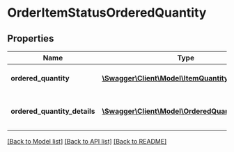 # OrderItemStatusOrderedQuantity

## Properties
Name | Type | Description | Notes
------------ | ------------- | ------------- | -------------
**ordered_quantity** | [**\Swagger\Client\Model\ItemQuantity**](ItemQuantity.md) | Item quantity ordered. | [optional] 
**ordered_quantity_details** | [**\Swagger\Client\Model\OrderedQuantityDetails[]**](OrderedQuantityDetails.md) | Details of item quantity ordered. | [optional] 

[[Back to Model list]](../README.md#documentation-for-models) [[Back to API list]](../README.md#documentation-for-api-endpoints) [[Back to README]](../README.md)


